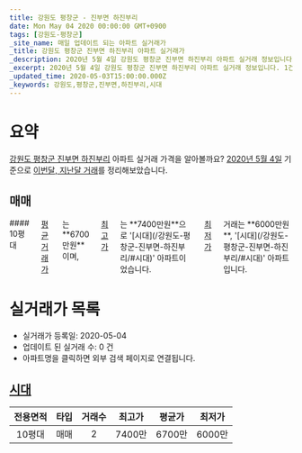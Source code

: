 ```yaml
---
title: 강원도 평창군 - 진부면 하진부리
date: Mon May 04 2020 00:00:00 GMT+0900
tags: [강원도-평창군]
_site_name: 매일 업데이트 되는 아파트 실거래가
_title: 강원도 평창군 진부면 하진부리 아파트 실거래가
_description: 2020년 5월 4일 강원도 평창군 진부면 하진부리 아파트 실거래 정보입니다. 1건 아파트 정보가 있습니다.
_excerpt: 2020년 5월 4일 강원도 평창군 진부면 하진부리 아파트 실거래 정보입니다. 1건 아파트 정보가 있습니다.
_updated_time: 2020-05-03T15:00:00.000Z
_keywords: 강원도,평창군,진부면,하진부리,시대
---
```





# 요약
<ins>강원도 평창군 진부면 하진부리</ins> 아파트 실거래 가격을 알아볼까요? <ins>2020년 5월 4일</ins> 기준으로 <ins>이번달, 지난달 거래</ins>를 정리해보았습니다.

## 매매
<div class="container">
<div class="twelve columns" markdown="1">
#### 10평대
<ins>평균 거래가</ins>는 **6700만원**이며, <ins>최고가</ins>는 **7400만원**으로 '[시대](/강원도-평창군-진부면-하진부리/#시대)' 아파트이었습니다. <ins>최저가</ins> 거래는 **6000만원**, '[시대](/강원도-평창군-진부면-하진부리/#시대)' 아파트입니다.
</div>
</div>



# 실거래가 목록
- 실거래가 등록일: 2020-05-04
- 업데이트 된 실거래 수: 0 건
- 아파트명을 클릭하면 외부 검색 페이지로 연결됩니다.

## [시대](#시대)

|전용면적|타입|거래수|최고가|평균가|최저가|
|:---:|:---:|:---:|:---:|:---:|:---:|
|10평대|<span class="deal-type-1">매매</span>|2|7400만|6700만|6000만|

<br/>



